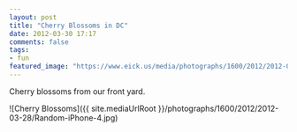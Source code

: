 ```yaml
---
layout: post
title: "Cherry Blossoms in DC"
date: 2012-03-30 17:17
comments: false
tags:
- fun
featured_image: "https://www.eick.us/media/photographs/1600/2012/2012-03-28/Random-iPhone-4.jpg"
---
```

Cherry blossoms from our front yard.



![Cherry Blossoms]({{ site.mediaUrlRoot }}/photographs/1600/2012/2012-03-28/Random-iPhone-4.jpg)

